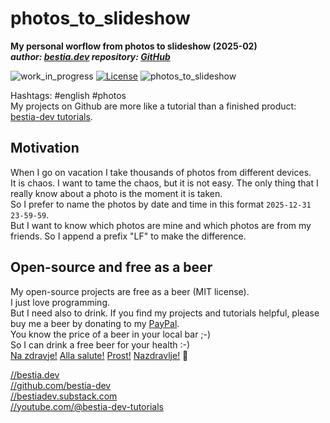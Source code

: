 <!-- markdownlint-disable MD041-->
[//]: # (auto_md_to_doc_comments segment start A)

# photos_to_slideshow

[//]: # (auto_cargo_toml_to_md start)

**My personal worflow from photos to slideshow (2025-02)**  
***author: [bestia.dev](https://bestia.dev) repository: [GitHub](https://github.com/bestia-dev/photos_to_slideshow)***  

[//]: # (auto_cargo_toml_to_md end)

 ![work_in_progress](https://img.shields.io/badge/work_in_progress-yellow)
 [![License](https://img.shields.io/badge/license-MIT-blue.svg)](https://github.com/bestia-dev/photos_to_slideshow/blob/master/LICENSE)
 ![photos_to_slideshow](https://bestia.dev/webpage_hit_counter/get_svg_image/1647060273.svg)

Hashtags: #english #photos  
My projects on Github are more like a tutorial than a finished product: [bestia-dev tutorials](https://github.com/bestia-dev/tutorials_rust_wasm).

## Motivation

When I go on vacation I take thousands of photos from different devices.  
It is chaos.
I want to tame the chaos, but it is not easy.
The only thing that I really know about a photo is the moment it is taken.  
So I prefer to name the photos by date and time in this format `2025-12-31 23-59-59`.  
But I want to know which photos are mine and which photos are from my friends. So I append a prefix "LF" to make the difference.

## Open-source and free as a beer

My open-source projects are free as a beer (MIT license).  
I just love programming.  
But I need also to drink. If you find my projects and tutorials helpful, please buy me a beer by donating to my [PayPal](https://paypal.me/LucianoBestia).  
You know the price of a beer in your local bar ;-)  
So I can drink a free beer for your health :-)  
[Na zdravje!](https://translate.google.com/?hl=en&sl=sl&tl=en&text=Na%20zdravje&op=translate) [Alla salute!](https://dictionary.cambridge.org/dictionary/italian-english/alla-salute) [Prost!](https://dictionary.cambridge.org/dictionary/german-english/prost) [Nazdravlje!](https://matadornetwork.com/nights/how-to-say-cheers-in-50-languages/) 🍻

[//bestia.dev](https://bestia.dev)  
[//github.com/bestia-dev](https://github.com/bestia-dev)  
[//bestiadev.substack.com](https://bestiadev.substack.com)  
[//youtube.com/@bestia-dev-tutorials](https://youtube.com/@bestia-dev-tutorials)  

[//]: # (auto_md_to_doc_comments segment end A)
